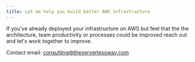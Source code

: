 ```yaml
---
title: Let me help you build better AWS infrastructure
---
```


If you've already deployed your infrastructure on AWS but feel that the the architecture, team productivity or processes could be improved reach out and let's work together to improve.

Contact email: [consulting@theserverlessway.com](mailto:consulting@theserverlessway.com)